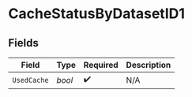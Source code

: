 # CacheStatusByDatasetID1


## Fields

| Field              | Type               | Required           | Description        |
| ------------------ | ------------------ | ------------------ | ------------------ |
| `UsedCache`        | *bool*             | :heavy_check_mark: | N/A                |